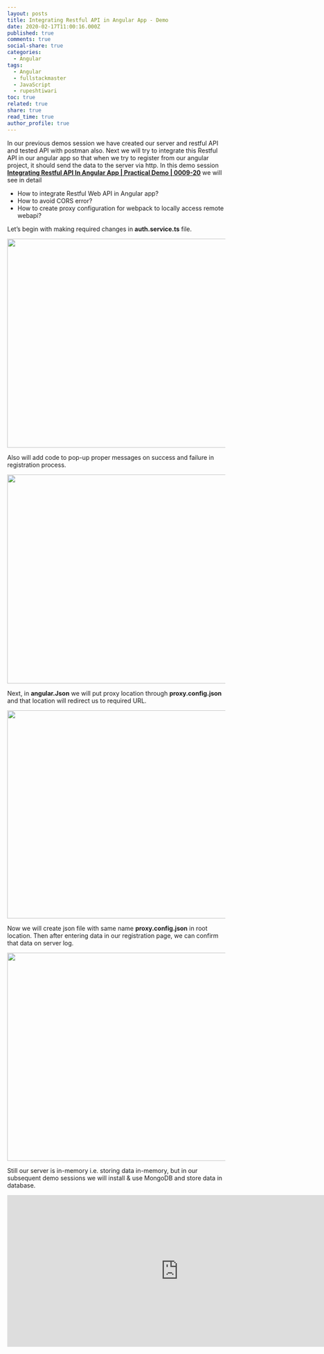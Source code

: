 ```yaml
---
layout: posts
title: Integrating Restful API in Angular App - Demo
date: 2020-02-17T11:00:16.000Z
published: true
comments: true
social-share: true
categories:
  - Angular
tags:
  - Angular
  - fullstackmaster
  - JavaScript
  - rupeshtiwari
toc: true
related: true
share: true
read_time: true
author_profile: true
---
```


<p>In our previous demos session we have created our server and restful API and tested API with postman also. Next we will try to integrate this Restful API in our angular app so that when we try to register from our angular project, it should send the data to the server via http. In this demo session <a href="https://www.youtube.com/watch?v=2v2lMmcapmQ&amp;list=PLZed_adPqIJrl9pwlERGhU-RCNOtKqvyD&amp;index=21&amp;t=0s" target="_blank" rel="noopener noreferrer"><strong>Integrating Restful API In Angular App | Practical Demo | 0009-20</strong></a> we will see in detail</p>
<ul>
<li>How to integrate Restful Web API in Angular app?</li>
<li>How to avoid CORS error?</li>
<li>How to create proxy configuration for webpack to locally access remote webapi?</li>
</ul>
<p>Let’s begin with making required changes in <strong>auth.service.ts</strong> file.</p>
<p><img class="alignnone size-full wp-image-2969" src="{{ site.baseurl }}/assets/2020/02/IR1.png" alt="" width="853" height="482" /></p>
<p>Also will add code to pop-up proper messages on success and failure in registration process.</p>
<p><img class="alignnone size-full wp-image-2968" src="{{ site.baseurl }}/assets/2020/02/IR2.png" alt="" width="853" height="482" /></p>
<p>Next, in <strong>angular.Json</strong> we will put proxy location through <strong>proxy.config.json</strong> and that location will redirect us to required URL.</p>
<p><img class="alignnone size-full wp-image-2967" src="{{ site.baseurl }}/assets/2020/02/IR3.png" alt="" width="854" height="480" /></p>
<p>Now we will create json file with same name <strong>proxy.config.json</strong> in root location. Then after entering data in our registration page, we can confirm that data on server log.</p>
<p><img class="alignnone size-full wp-image-2966" src="{{ site.baseurl }}/assets/2020/02/IR4.png" alt="" width="853" height="480" /></p>
<p>Still our server is in-memory i.e. storing data in-memory, but in our subsequent demo sessions we will install &amp; use MongoDB and store data in database.</p>
<p><iframe src="https://www.youtube.com/embed/2v2lMmcapmQ" width="790" height="350" frameborder="0" allowfullscreen="allowfullscreen"><span data-mce-type="bookmark" style="display: inline-block; width: 0px; overflow: hidden; line-height: 0;" class="mce_SELRES_start">﻿</span></iframe></p>
